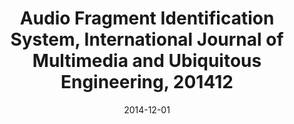 ---
title: Audio Fragment Identification System, International Journal of Multimedia and Ubiquitous Engineering, 201412
doi : https://www.researchgate.net/publication/289285076_Audio_Fragment_Identification_System
date: 2014-12-01
category: paper
---